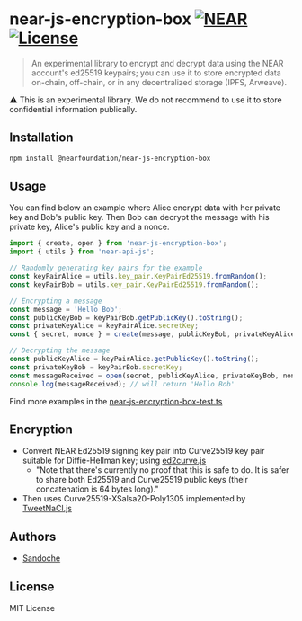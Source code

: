 # near-js-encryption-box [![NEAR](https://img.shields.io/badge/NEAR-%E2%8B%88-111111.svg)](https://near.org/) [![License](https://img.shields.io/badge/license-MIT-blue.svg)](LICENSE)

> An experimental library to encrypt and decrypt data using the NEAR account's ed25519 keypairs; you can use it to store encrypted data on-chain, off-chain, or in any decentralized storage (IPFS, Arweave).

⚠️ This is an experimental library. We do not recommend to use it to store confidential information publically.

## Installation

```bash
npm install @nearfoundation/near-js-encryption-box
```

## Usage

You can find below an example where Alice encrypt data with her private key and Bob's public key.
Then Bob can decrypt the message with his private key, Alice's public key and a nonce.

```js
import { create, open } from 'near-js-encryption-box';
import { utils } from 'near-api-js';

// Randomly generating key pairs for the example
const keyPairAlice = utils.key_pair.KeyPairEd25519.fromRandom();
const keyPairBob = utils.key_pair.KeyPairEd25519.fromRandom();

// Encrypting a message
const message = 'Hello Bob';
const publicKeyBob = keyPairBob.getPublicKey().toString();
const privateKeyAlice = keyPairAlice.secretKey;
const { secret, nonce } = create(message, publicKeyBob, privateKeyAlice); // you can also pass your own custom nonce as a 4th parameter

// Decrypting the message
const publicKeyAlice = keyPairAlice.getPublicKey().toString();
const privateKeyBob = keyPairBob.secretKey;
const messageReceived = open(secret, publicKeyAlice, privateKeyBob, nonce);
console.log(messageReceived); // will return 'Hello Bob'
```

Find more examples in the [near-js-encryption-box-test.ts](test/near-js-encryption-box.test.ts)

## Encryption

- Convert NEAR Ed25519 signing key pair into Curve25519 key pair suitable for Diffie-Hellman key; using [ed2curve.js](https://github.com/dchest/ed2curve-js)
  - "Note that there's currently no proof that this is safe to do. It is safer to share both Ed25519 and Curve25519 public keys (their concatenation is 64 bytes long)."
- Then uses Curve25519-XSalsa20-Poly1305 implemented by [TweetNaCl.js](https://tweetnacl.js.org)

## Authors

- [Sandoche](https://github.com/sandoche)

## License

MIT License
